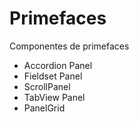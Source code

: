 # Primefaces
Componentes de primefaces
- Accordion Panel
- Fieldset Panel
- ScrollPanel
- TabView Panel
- PanelGrid
